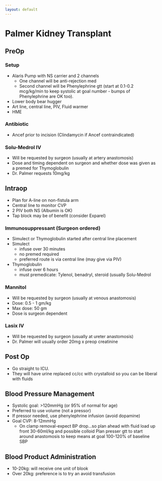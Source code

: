 ```yaml
---
layout: default
---
```


# Palmer Kidney Transplant


## PreOp

### Setup

- Alaris Pump with NS carrier and 2 channels 
    - One channel will be anti-rejection med
    - Second channel will be Phenylephrine gtt (start at 0.1-0.2 mcg/kg/min to keep systolic at goal number - bumps of Phenylephrine are OK too).
- Lower body bear hugger
- Art line, central line, PIV, Fluid warmer
- HME

### Antibiotic

- Ancef prior to incision (Clindamycin if Ancef contraindicated)

### Solu-Medrol IV

- Will be requested by surgeon (usually at artery anastomosis)
- Dose and timing dependent on surgeon and whether dose was given as a premed for Thymoglobulin
- Dr. Palmer requests 10mg/kg

## Intraop

- Plan for A-line on non-fistula arm
- Central line to monitor CVP
- 2 PIV both NS (Albumin is OK)
- Tap block may be of benefit (consider Exparel)

### Immunosuppressant (Surgeon ordered)

- Simulect or Thymoglobulin started after central line placement
- Simulect
  - infuse over 30 minutes
  - no premed required
  - preferred route is via central line (may give via PIV)
- Thymoglobulin
  - infuse over 6 hours
  - must premedicate: Tylenol, benadryl, steroid (usually Solu-Medrol

### Mannitol

- Will be requested by surgeon (usually at venous anastomosis)
- Dose: 0.5 - 1 gm/kg
- Max dose: 50 gm
- Dose is surgeon dependent

### Lasix IV

- Will be requested by surgeon (usually at ureter anastomosis)
- Dr. Palmer will usually order 20mg x preop creatinine

## Post Op
- Go straight to ICU.
- They will have urine replaced cc/cc with crystalloid so you can be liberal with fluids

## Blood Pressure Management

- Systolic goal: >120mmHg (or 95% of normal for age)
- Preferred to use volume (not a pressor)
- If pressor needed, use phenylephrine infusion (avoid dopamine)
- Goal CVP: 8-12mmHg
  - On clamp removal-expect BP drop…so plan ahead with fluid load up front 30-60ml/kg and possible colloid
Plan presser gtt to start around anastomosis to keep means at goal 100-120% of baseline SBP

## Blood Product Administration

- 10-20kg: will receive one unit of blook
- Over 20kg: preference is to try an avoid transfusion








